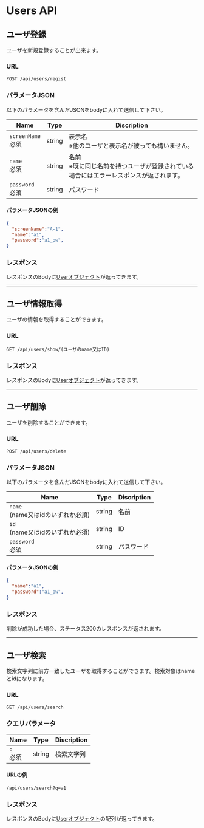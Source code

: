 # Users API

## ユーザ登録
ユーザを新規登録することが出来ます。
### URL
```
POST /api/users/regist
```

### パラメータJSON
以下のパラメータを含んだJSONをbodyに入れて送信して下さい。

|Name|Type|Discription|
|-|-|-|
|`screenName`<br>必須 |string |表示名<br>※他のユーザと表示名が被っても構いません。|
|`name`<br>必須       |string |名前<br>※既に同じ名前を持つユーザが登録されている場合にはエラーレスポンスが返されます。|
|`password`<br>必須 |string |パスワード|

#### パラメータJSONの例
```JSON
{
  "screenName":"A-1",
  "name":"a1",
  "password":"a1_pw",
}
```

### レスポンス
レスポンスのBodyに[Userオブジェクト](./data.md#User)が返ってきます。

---

## ユーザ情報取得
ユーザの情報を取得することができます。
### URL
```
GET /api/users/show/(ユーザのname又はID)
```

### レスポンス
レスポンスのBodyに[Userオブジェクト](./data.md#User)が返ってきます。

---

## ユーザ削除
ユーザを削除することができます。
### URL
```
POST /api/users/delete
```

### パラメータJSON
以下のパラメータを含んだJSONをbodyに入れて送信して下さい。

|Name|Type|Discription|
|-|-|-|
|`name`<br>(name又はidのいずれか必須) |string |名前|
|`id`<br>(name又はidのいずれか必須)   |string |ID|
|`password`<br>必須                  |string |パスワード|

#### パラメータJSONの例
```JSON
{
  "name":"a1",
  "password":"a1_pw",
}
```

### レスポンス
削除が成功した場合、ステータス200のレスポンスが返されます。

---

## ユーザ検索
検索文字列に前方一致したユーザを取得することができます。検索対象はnameとidになります。

### URL
```
GET /api/users/search
```

### クエリパラメータ
|Name|Type|Discription|
|-|-|-|
|`q`<br>必須 |string |検索文字列|

#### URLの例
```
/api/users/search?q=a1
```

### レスポンス
レスポンスのBodyに[Userオブジェクト](./data.md#User)の配列が返ってきます。